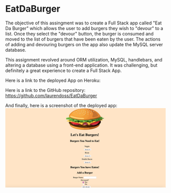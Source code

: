 # EatDaBurger
The objective of this assingment was to create a Full Stack app called "Eat Da Burger" which allows the user to add burgers they wish to "devour" to a 
list. Once they select the "devour" button, the burger is consumed and moved to the list of burgers that have been eaten by the user. The actions
of adding and devouring burgers on the app also update the MySQL server database. 

This assignment revolved around ORM utilization, MySQL, handlebars, and altering a database using a front-end application. It was challenging, 
but definitely a great experience to create a Full Stack App. 


Here is a link to the deployed App on Heroku: 

Here is a link to the GitHub repository: 
https://github.com/laurendoss/EatDaBurger




And finally, here is a screenshot of the deployed app: 
![](./public/assets/img/screenshot.png)